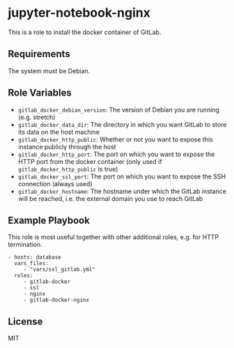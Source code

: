 jupyter-notebook-nginx
======================

This is a role to install the docker container of GitLab.

Requirements
------------

The system must be Debian.

Role Variables
--------------

- `gitlab_docker_debian_version`: The version of Debian you are running
  (e.g. stretch)
- `gitlab_docker_data_dir`: The directory in which you want GitLab to store
  its data on the host machine
- `gitlab_docker_http_public`: Whether or not you want to expose this instance
  publicly through the host
- `gitlab_docker_http_port`: The port on which you want to expose the
  HTTP port from the docker container (only used if `gitlab_docker_http_public`
  is true)
- `gitlab_docker_ssl_port`: The port on which you want to expose the SSH
  connection (always used)
- `gitlab_docker_hostname`: The hostname under which the GitLab instance will
  be reached, i.e. the external domain you use to reach GitLab

Example Playbook
----------------

This role is most useful together with other additional roles, e.g. for
HTTP termination.

    - hosts: database
      vars_files:
         - "vars/ssl_gitlab.yml"
      roles:
         - gitlab-docker
         - ssl
         - nginx
         - gitlab-docker-nginx

License
-------

MIT
